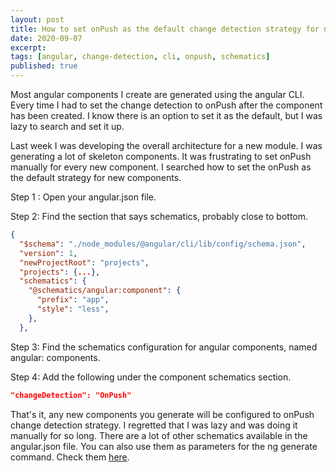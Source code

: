 ```yaml
---
layout: post
title: How to set onPush as the default change detection strategy for new Angular components?
date: 2020-09-07
excerpt: 
tags: [angular, change-detection, cli, onpush, schematics]
published: true
---
```


Most angular components I create are generated using the angular CLI. Every time I had to set the change detection to onPush after the component has been created. I know there is an option to set it as the default, but I was lazy to search and set it up.

Last week I was developing the overall architecture for a new module. I was generating a lot of skeleton components. It was frustrating to set onPush manually for every new component. I searched  how to set the onPush as the default strategy for new components.

Step 1 : Open your angular.json file.

Step 2: Find the section that says schematics, probably close to bottom.

```json
{
  "$schema": "./node_modules/@angular/cli/lib/config/schema.json",
  "version": 1,
  "newProjectRoot": "projects",
  "projects": {...},
  "schematics": {
    "@schematics/angular:component": {
      "prefix": "app",
      "style": "less",
    },
  },
```

Step 3: Find the schematics configuration for angular components, named angular: components.

Step 4: Add the following under the component schematics section.

```json
"changeDetection": "OnPush"
```

That's it, any new components you generate will be configured to onPush change detection strategy. I regretted that I was lazy and was doing it manually for so long. There are a lot of other schematics available in the angular.json file. You can also use them as parameters for the ng generate command. Check them [here](https://angular.io/cli/generate).
